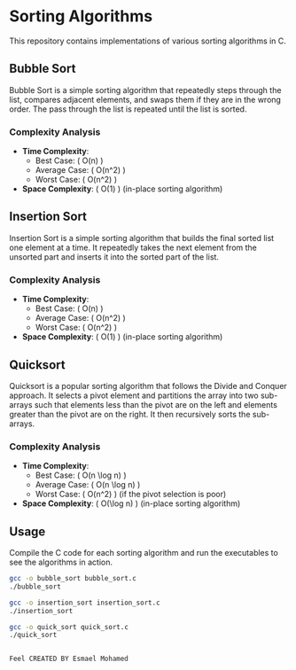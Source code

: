 # Sorting Algorithms

This repository contains implementations of various sorting algorithms in C.

## Bubble Sort

Bubble Sort is a simple sorting algorithm that repeatedly steps through the list, compares adjacent elements, and swaps them if they are in the wrong order. The pass through the list is repeated until the list is sorted.

### Complexity Analysis

- **Time Complexity**:
  - Best Case: \( O(n) \)
  - Average Case: \( O(n^2) \)
  - Worst Case: \( O(n^2) \)
- **Space Complexity**: \( O(1) \) (in-place sorting algorithm)

## Insertion Sort

Insertion Sort is a simple sorting algorithm that builds the final sorted list one element at a time. It repeatedly takes the next element from the unsorted part and inserts it into the sorted part of the list.

### Complexity Analysis

- **Time Complexity**:
  - Best Case: \( O(n) \)
  - Average Case: \( O(n^2) \)
  - Worst Case: \( O(n^2) \)
- **Space Complexity**: \( O(1) \) (in-place sorting algorithm)

## Quicksort

Quicksort is a popular sorting algorithm that follows the Divide and Conquer approach. It selects a pivot element and partitions the array into two sub-arrays such that elements less than the pivot are on the left and elements greater than the pivot are on the right. It then recursively sorts the sub-arrays.

### Complexity Analysis

- **Time Complexity**:
  - Best Case: \( O(n \log n) \)
  - Average Case: \( O(n \log n) \)
  - Worst Case: \( O(n^2) \) (if the pivot selection is poor)
- **Space Complexity**: \( O(\log n) \) (in-place sorting algorithm)

## Usage

Compile the C code for each sorting algorithm and run the executables to see the algorithms in action.

```bash
gcc -o bubble_sort bubble_sort.c
./bubble_sort

gcc -o insertion_sort insertion_sort.c
./insertion_sort

gcc -o quick_sort quick_sort.c
./quick_sort


Feel CREATED BY Esmael Mohamed 
